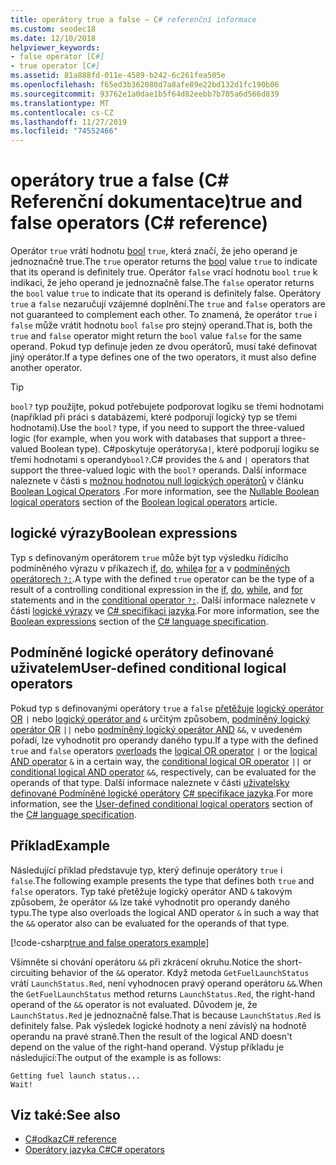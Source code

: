 ```yaml
---
title: operátory true a false – C# referenční informace
ms.custom: seodec18
ms.date: 12/10/2018
helpviewer_keywords:
- false operator [C#]
- true operator [C#]
ms.assetid: 81a888fd-011e-4589-b242-6c261fea505e
ms.openlocfilehash: f65ed3b362080d7a8afe89e22bd132d1fc190b06
ms.sourcegitcommit: 93762e1a0dae1b5f64d82eebb7b705a6d566d839
ms.translationtype: MT
ms.contentlocale: cs-CZ
ms.lasthandoff: 11/27/2019
ms.locfileid: "74552466"
---
```

# <a name="true-and-false-operators-c-reference"></a><span data-ttu-id="7f54a-102">operátory true a false (C# Referenční dokumentace)</span><span class="sxs-lookup"><span data-stu-id="7f54a-102">true and false operators (C# reference)</span></span>

<span data-ttu-id="7f54a-103">Operátor `true` vrátí hodnotu [bool](../builtin-types/bool.md) `true`, která značí, že jeho operand je jednoznačně true.</span><span class="sxs-lookup"><span data-stu-id="7f54a-103">The `true` operator returns the [bool](../builtin-types/bool.md) value `true` to indicate that its operand is definitely true.</span></span> <span data-ttu-id="7f54a-104">Operátor `false` vrací hodnotu `bool` `true` k indikaci, že jeho operand je jednoznačně false.</span><span class="sxs-lookup"><span data-stu-id="7f54a-104">The `false` operator returns the `bool` value `true` to indicate that its operand is definitely false.</span></span> <span data-ttu-id="7f54a-105">Operátory `true` a `false` nezaručují vzájemné doplnění.</span><span class="sxs-lookup"><span data-stu-id="7f54a-105">The `true` and `false` operators are not guaranteed to complement each other.</span></span> <span data-ttu-id="7f54a-106">To znamená, že operátor `true` i `false` může vrátit hodnotu `bool` `false` pro stejný operand.</span><span class="sxs-lookup"><span data-stu-id="7f54a-106">That is, both the `true` and `false` operator might return the `bool` value `false` for the same operand.</span></span> <span data-ttu-id="7f54a-107">Pokud typ definuje jeden ze dvou operátorů, musí také definovat jiný operátor.</span><span class="sxs-lookup"><span data-stu-id="7f54a-107">If a type defines one of the two operators, it must also define another operator.</span></span>

> [!TIP]
> <span data-ttu-id="7f54a-108">`bool?` typ použijte, pokud potřebujete podporovat logiku se třemi hodnotami (například při práci s databázemi, které podporují logický typ se třemi hodnotami).</span><span class="sxs-lookup"><span data-stu-id="7f54a-108">Use the `bool?` type, if you need to support the three-valued logic (for example, when you work with databases that support a three-valued Boolean type).</span></span> <span data-ttu-id="7f54a-109">C#poskytuje operátory`&`a`|`, které podporují logiku se třemi hodnotami s operandy`bool?`.</span><span class="sxs-lookup"><span data-stu-id="7f54a-109">C# provides the `&` and `|` operators that support the three-valued logic with the `bool?` operands.</span></span> <span data-ttu-id="7f54a-110">Další informace naleznete v části s [možnou hodnotou null logických operátorů](boolean-logical-operators.md#nullable-boolean-logical-operators) v článku [Boolean Logical Operators](boolean-logical-operators.md) .</span><span class="sxs-lookup"><span data-stu-id="7f54a-110">For more information, see the [Nullable Boolean logical operators](boolean-logical-operators.md#nullable-boolean-logical-operators) section of the [Boolean logical operators](boolean-logical-operators.md) article.</span></span>

## <a name="boolean-expressions"></a><span data-ttu-id="7f54a-111">logické výrazy</span><span class="sxs-lookup"><span data-stu-id="7f54a-111">Boolean expressions</span></span>

<span data-ttu-id="7f54a-112">Typ s definovaným operátorem `true` může být typ výsledku řídicího podmíněného výrazu v příkazech [if](../keywords/if-else.md), [do](../keywords/do.md), [while](../keywords/while.md)a [for](../keywords/for.md) a v [podmíněných operátorech `?:`](conditional-operator.md).</span><span class="sxs-lookup"><span data-stu-id="7f54a-112">A type with the defined `true` operator can be the type of a result of a controlling conditional expression in the [if](../keywords/if-else.md), [do](../keywords/do.md), [while](../keywords/while.md), and [for](../keywords/for.md) statements and in the [conditional operator `?:`](conditional-operator.md).</span></span> <span data-ttu-id="7f54a-113">Další informace naleznete v části [logické výrazy](~/_csharplang/spec/expressions.md#boolean-expressions) ve [ C# specifikaci jazyka](~/_csharplang/spec/introduction.md).</span><span class="sxs-lookup"><span data-stu-id="7f54a-113">For more information, see the [Boolean expressions](~/_csharplang/spec/expressions.md#boolean-expressions) section of the [C# language specification](~/_csharplang/spec/introduction.md).</span></span>

## <a name="user-defined-conditional-logical-operators"></a><span data-ttu-id="7f54a-114">Podmíněné logické operátory definované uživatelem</span><span class="sxs-lookup"><span data-stu-id="7f54a-114">User-defined conditional logical operators</span></span>

<span data-ttu-id="7f54a-115">Pokud typ s definovanými operátory `true` a `false` [přetěžuje](operator-overloading.md) [logický operátor OR](boolean-logical-operators.md#logical-or-operator-) `|` nebo [logický operátor and](boolean-logical-operators.md#logical-and-operator-) `&` určitým způsobem, [podmíněný logický operátor OR](boolean-logical-operators.md#conditional-logical-or-operator-) `||` nebo [ podmíněný logický operátor AND](boolean-logical-operators.md#conditional-logical-and-operator-) `&&`, v uvedeném pořadí, lze vyhodnotit pro operandy daného typu.</span><span class="sxs-lookup"><span data-stu-id="7f54a-115">If a type with the defined `true` and `false` operators [overloads](operator-overloading.md) the [logical OR operator](boolean-logical-operators.md#logical-or-operator-) `|` or the [logical AND operator](boolean-logical-operators.md#logical-and-operator-) `&` in a certain way, the [conditional logical OR operator](boolean-logical-operators.md#conditional-logical-or-operator-) `||` or [conditional logical AND operator](boolean-logical-operators.md#conditional-logical-and-operator-) `&&`, respectively, can be evaluated for the operands of that type.</span></span> <span data-ttu-id="7f54a-116">Další informace naleznete v části [uživatelsky definované Podmíněné logické operátory](~/_csharplang/spec/expressions.md#user-defined-conditional-logical-operators) [ C# specifikace jazyka](~/_csharplang/spec/introduction.md).</span><span class="sxs-lookup"><span data-stu-id="7f54a-116">For more information, see the [User-defined conditional logical operators](~/_csharplang/spec/expressions.md#user-defined-conditional-logical-operators) section of the [C# language specification](~/_csharplang/spec/introduction.md).</span></span>

## <a name="example"></a><span data-ttu-id="7f54a-117">Příklad</span><span class="sxs-lookup"><span data-stu-id="7f54a-117">Example</span></span>

<span data-ttu-id="7f54a-118">Následující příklad představuje typ, který definuje operátory `true` i `false`.</span><span class="sxs-lookup"><span data-stu-id="7f54a-118">The following example presents the type that defines both `true` and `false` operators.</span></span> <span data-ttu-id="7f54a-119">Typ také přetěžuje logický operátor AND `&` takovým způsobem, že operátor `&&` lze také vyhodnotit pro operandy daného typu.</span><span class="sxs-lookup"><span data-stu-id="7f54a-119">The type also overloads the logical AND operator `&` in such a way that the `&&` operator also can be evaluated for the operands of that type.</span></span>

[!code-csharp[true and false operators example](~/samples/csharp/language-reference/operators/TrueFalseOperators.cs)]

<span data-ttu-id="7f54a-120">Všimněte si chování operátoru `&&` při zkrácení okruhu.</span><span class="sxs-lookup"><span data-stu-id="7f54a-120">Notice the short-circuiting behavior of the `&&` operator.</span></span> <span data-ttu-id="7f54a-121">Když metoda `GetFuelLaunchStatus` vrátí `LaunchStatus.Red`, není vyhodnocen pravý operand operátoru `&&`.</span><span class="sxs-lookup"><span data-stu-id="7f54a-121">When the `GetFuelLaunchStatus` method returns `LaunchStatus.Red`, the right-hand operand of the `&&` operator is not evaluated.</span></span> <span data-ttu-id="7f54a-122">Důvodem je, že `LaunchStatus.Red` je jednoznačně false.</span><span class="sxs-lookup"><span data-stu-id="7f54a-122">That is because `LaunchStatus.Red` is definitely false.</span></span> <span data-ttu-id="7f54a-123">Pak výsledek logické hodnoty a není závislý na hodnotě operandu na pravé straně.</span><span class="sxs-lookup"><span data-stu-id="7f54a-123">Then the result of the logical AND doesn't depend on the value of the right-hand operand.</span></span> <span data-ttu-id="7f54a-124">Výstup příkladu je následující:</span><span class="sxs-lookup"><span data-stu-id="7f54a-124">The output of the example is as follows:</span></span>

```console
Getting fuel launch status...
Wait!
```

## <a name="see-also"></a><span data-ttu-id="7f54a-125">Viz také:</span><span class="sxs-lookup"><span data-stu-id="7f54a-125">See also</span></span>

- [<span data-ttu-id="7f54a-126">C#odkaz</span><span class="sxs-lookup"><span data-stu-id="7f54a-126">C# reference</span></span>](../index.md)
- [<span data-ttu-id="7f54a-127">Operátory jazyka C#</span><span class="sxs-lookup"><span data-stu-id="7f54a-127">C# operators</span></span>](index.md)
